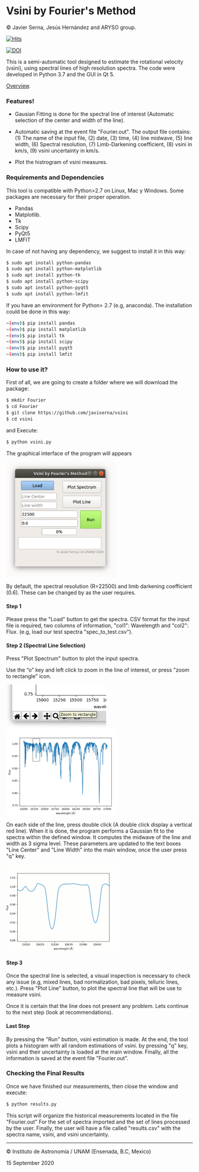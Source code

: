 # Vsini by Fourier's Method

© Javier Serna, Jesús Hernández and ARYSO group.

[![Hits](https://hits.seeyoufarm.com/api/count/incr/badge.svg?url=https%3A%2F%2Fgithub.com%2Fjaviserna%2Fvsini&count_bg=%2379C83D&title_bg=%23555555&icon=&icon_color=%23E7E7E7&title=Visits&edge_flat=false)](https://hits.seeyoufarm.com)

[![DOI](http://img.shields.io/badge/DOI-10.3847/1538-4357/AC300A-blue.svg)](https://doi.org/10.3847/1538-4357/AC300A)

This is a semi-automatic tool designed to estimate the rotational velocity (vsini), using spectral lines of high resolution spectra. The code were developed in Python 3.7 and the GUI in Qt 5.

[Overview](https://docs.google.com/presentation/d/1Cp8NaBN0EEg1mPtAIRAs3g8YdRQxtVRPUWPVnEFa0lI/edit?usp=sharing).

### Features!

  - Gausian Fitting is done for the spectral line of interest (Automatic selection of the center and width of the line).

  - Automatic saving at the event file "Fourier.out".  The output file contains: (1) The name of the input file, (2) date, (3) time, (4) line midwave, (5) line width, (6) Spectral resolution, (7) Limb-Darkening coefficient, (8) vsini in km/s, (9) vsini uncertainty in km/s.
  - Plot the histrogram of vsini measures.

### Requirements and Dependencies

This tool is compatible with Python>2.7 on Linux, Mac y Windows. Some packages are necessary for their proper operation.

* Pandas
* Matplotlib.
* Tk
* Scipy
* PyQt5
* LMFIT

In case of not having any dependency, we suggest to install it in this way:

```zsh
$ sudo apt install python-pandas
$ sudo apt install python-matplotlib
$ sudo apt install python-tk
$ sudo apt install python-scipy
$ sudo apt install python-pyqt5
$ sudo apt install python-lmfit
```

If you have an environment for Python> 2.7 (e.g, anaconda). The installation could be done in this way:

```zsh
~(env)$ pip install pandas
~(env)$ pip install matplotlib
~(env)$ pip install tk
~(env)$ pip install scipy
~(env)$ pip install pyqt5
~(env)$ pip install lmfit
```

### How to use it?

First of all, we are going to create a folder where we will download the package:

```zsh
$ mkdir Fourier
$ cd Fourier
$ git clone https://github.com/javiserna/vsini
$ cd vsini
```

and Execute:

```zsh
$ python vsini.py
```

The graphical interface of the program will appears

<img src="https://raw.githubusercontent.com/javiserna/vsini/master/Images/fourier.png?token=ADW2GZ3M4Z46V4WHSQUX63K7MGPVA" alt="Interfaz Gráfica" style="zoom:80%;" />

By default, the spectral resolution (R=22500) and limb darkening coefficient (0.6). These can be changed by as the user requires. 

#### Step 1

Please press the "Load" button to get the spectra. CSV format for the input file is required, two columns of information, "col1": Wavelength and "col2": Flux. (e.g, load our test spectra "spec_to_test.csv").

#### Step 2 (Spectral Line Selection)

Press "Plot Spectrum" button to plot the input spectra. 

Use the “o” key and left click to zoom in the line of interest, or press "zoom to rectangle" icon.



<img src="https://raw.githubusercontent.com/javiserna/vsini/master/Images/Screenshot%20from%202020-08-06%2018-30-17.png?token=ADW2GZ2NCEBW2W7C3BG4VPK7MGPZ2" style="zoom:80%;" />

<img src="https://raw.githubusercontent.com/javiserna/vsini/master/Images/Screenshot%20from%202020-08-06%2018-30-34.png?token=ADW2GZY57FEETFLBAB2BKWS7MGP4I" style="zoom: 50%;" />





On each side of the line, press double click (A double click display a vertical red line). When it is done, the program performs a Gaussian fit to the spectra within the defined window. It computes the midwave of the line and width as 3 sigma level. These parameters are updated to the text boxes  "Line Center" and "Line Width" into the main window, once the user press "q" key.

<img src="https://raw.githubusercontent.com/javiserna/vsini/master/Images/lineselection.gif?token=ADW2GZ4KOZNTYOGAQ3MBIYC7MGP52" style="zoom: 50%;" />

#### Step 3

Once the spectral line is selected, a visual inspection is necessary to check any issue  (e.g, mixed lines, bad normalization, bad pixels, telluric lines, etc.). Press "Plot Line" button, to plot the spectral line that will be use to measure vsini. 

Once it is certain that the line does not present any problem. Lets continue to the next step (look at recommendations).

#### Last Step

By pressing the "Run" button, vsini estimation is made. At the end, the tool plots a histogram with all random estimations of vsini. by pressing "q" key, vsini and their uncertainty is loaded at the main window. Finally, all the information is saved at the event file "Fourier.out".

### Checking the Final Results

Once we have finished our measurements, then close the window and execute: 

```zsh
$ python results.py
```
This script will organize the historical measurements located in the file "Fourier.out" For the set of spectra imported and the set of lines processed by the user. Finally, the user will have a file called "results.csv" with the spectra name, vsini, and vsini uncertainty.

------

© Instituto de Astronomía / UNAM (Ensenada, B.C, Mexico)

15 September 2020
